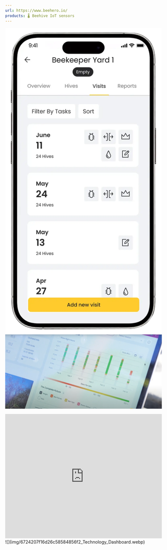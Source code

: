 ```yaml
---
url: https://www.beehero.io/
products: 🌡️ Beehive IoT sensors
---
```



![](img/672538ac29707dcae0af0837_slider-all-the-features-cropped.webp)
![](img/Screenshot%202025-09-17%20at%2012.04.51.png)
<iframe width="100%" height="400" src="https://www.youtube.com/embed/j3Idmm8Gmt4" title="Dr. Huw Evans Technology Testimonial" frameborder="0" allow="accelerometer; autoplay; clipboard-write; encrypted-media; gyroscope; picture-in-picture; web-share" referrerpolicy="strict-origin-when-cross-origin" allowfullscreen></iframe>
![](img/6724207f16d26c58584856f2_Technology_Dashboard.webp)